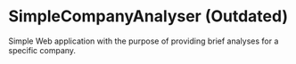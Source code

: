 # SimpleCompanyAnalyser (Outdated)
Simple Web application with the purpose of providing brief analyses for a specific company.


